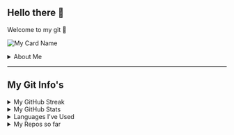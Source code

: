 <h2>Hello there 👋</h2>
    <p>
        Welcome to my git 🤗
        
    
![My Card Name](https://cardivo.vercel.app/api?name=ALONEPHILIC&description=Welcome%20to%20my%20git%20%20&image=https://telegra.ph/file/53895fffeaa1197d1b9dd.jpg/images?q=tbn:ANd9GcR7aMC3bf4bg4l_nhYS2Un9FXbFYcB4T83Shjk8xSUZDh_D61LFpzbpeqLW&s=10?v=4&backgroundColor=%23ecf0f1&instagram=alone.philic&github=Alone-Philic&twitter=@AlonePhilicReal&pattern=leaf&colorPattern=%23eaeaea)

</p>
    
<details close>
    <summary>About Me</summary>
        <ul>
            <li>I'm Akhil</li>
            <li>Lives in Trivandrum</li>
            <li>Currently enrolled in a college for my UG in Tanur, Malappuram</li>
            <li>Subscribe My <a href="https://bit.ly/AlonePhilic_YT">YouTube Channel</a></li>
            <li>Follow me on <a href="https://bit.ly/AlonePhilic">Instagram</a></li>
            <li>Follow me on <a href="http://bit.ly/AlonePhilic-on-Twitter">Twitter</a></a></li>
            <li>Contact me via Mail</li>
            <li>Mail ID: alonephilicreal@proton.me</li>
        </ul>

</details>

---

<h2>My Git Info's</h2>

<details close>
    <summary>My GitHub Streak</summary>

[![Akhil's GitHub Streak](https://github-readme-streak-stats.herokuapp.com/?user=Alone-Philic&theme=chartreuse-dark)](https://github.com/Alone-Philic)

</details>

<details close>
    <summary>My GitHub Stats</summary>

![Akhil's GitHub stats](https://github-readme-stats.vercel.app/api?username=Alone-Philic&show_icons=true&theme=chartreuse-dark)

</details>

<details close>
    <summary>Languages I've Used</summary>

[![Top Langs](https://github-readme-stats.vercel.app/api/top-langs/?username=Alone-Philic&show_icons=true&theme=chartreuse-dark&layout=compact)](https://github.com/Alone-Philic)

</details>

<details close>
    <summary>My Repos so far</summary>
    
<h5>Repositories</h5>
        <ul>
            <li><a href="https://github.com/Alone-Philic/Alone-Philic">My Profile Readme</a></li>
            <li><a href="https://github.com/Alone-Philic/HTML-Basic">My first lab program</a>
            <li><a href="https://github.com/Alone-Philic/Image-as-Link">Image as Link</a>
        </ul>
    
</details>

<!--
Follow me on Instagram @alone.philic 
https://bit.ly/AlonePhilic
-->

